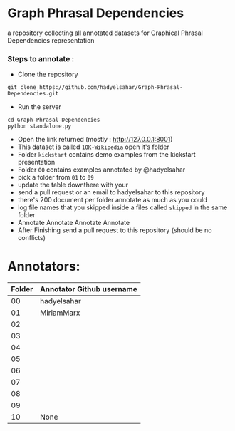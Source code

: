 # Graph Phrasal Dependencies 


a repository collecting all annotated datasets for Graphical Phrasal Dependencies representation 


### Steps to annotate : 

- Clone the repository 

```
git clone https://github.com/hadyelsahar/Graph-Phrasal-Dependencies.git
```

- Run the server 

```
cd Graph-Phrasal-Dependencies
python standalone.py
```

- Open the link returned (mostly : http://127.0.0.1:8001)
- This dataset is called `10K-Wikipedia`  open it's folder
- Folder `kickstart` contains demo examples from the kickstart presentation 
- Folder `00` contains examples annotated by @hadyelsahar
- pick a folder from  `01`  to `09`  
- update the table downthere with your 
- send a pull request or an email to hadyelsahar to this repository
- there's 200 document per folder annotate as much as you could 
- log file names that you skipped inside a files called `skipped` in the same folder 
- Annotate Annotate Annotate Annotate 
- After Finishing send a pull request to this repository (should be no conflicts) 

# Annotators:

Folder  | Annotator Github username
------- | --------------------------
00 | hadyelsahar
01 | MiriamMarx
02 |
03 | 
04 | 
05 |
06 | 
07 | 
08 | 
09 | 
10 | None





